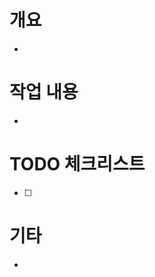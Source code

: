 <!-- 현재 PR이 어떤 작업을 다룬 것인지 간단히 설명해주세요. -->

# 개요

- 

<!-- 어떤 작업을 하셨는지 정리해주세요. (기능 추가, 버그 수정, 리팩토링 등) -->

# 작업 내용

- 

<!-- 이 작업 뒤로 어떤 작업이 필요할지 정리해주세요. -->

# TODO 체크리스트

- [ ] 

<!-- PR과 연관된 맥락(노션 문서)을 정리해주세요. -->

# 기타

- 
